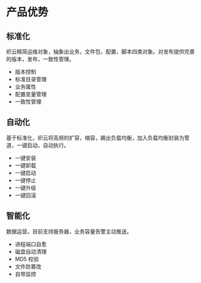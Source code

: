 # 产品优势 #
## 标准化 ##
织云精简运维对象，抽象出业务，文件包，配置，脚本四类对象。对发布提供完善的版本，发布，一致性管理。

- 版本控制  
- 标准目录管理  
- 业务属性  
- 配置变量管理  
- 一致性管理
## 自动化 ##
基于标准化，织云将高频的扩容，缩容，踢出负载均衡，加入负载均衡封装为管道，一键启动，自动执行。 
 
- 一键安装  
- 一键卸载  
- 一键启动  
- 一键停止  
- 一键升级  
- 一键回滚
## 智能化 ##
数据运营。目前支持服务器，业务容量告警主动推送。  

- 进程端口自愈  
- 磁盘自动清理  
- MD5 校验  
- 文件防篡改  
- 自带监控